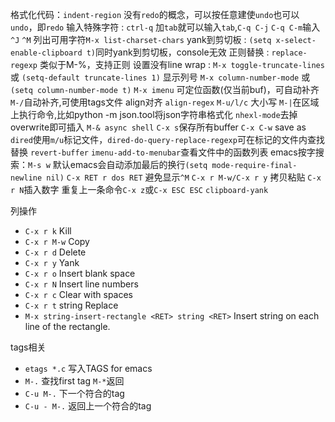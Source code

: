 格式化代码：`indent-region`
没有`redo`的概念，可以按任意建使`undo`也可以`undo`，即`redo`
输入特殊字符 : `ctrl-q` 加`tab`就可以输入`tab`,`C-q C-j` `C-q C-m`输入`^J` `^M`
列出可用字符`M-x list-charset-chars`
yank到剪切板 : `(setq x-select-enable-clipboard t)`同时yank到剪切板，console无效
正则替换 : `replace-regexp` 类似于M-%，支持正则
设置没有line wrap : `M-x toggle-truncate-lines` 或 `(setq-default truncate-lines 1)`
显示列号 `M-x column-number-mode` 或 `(setq column-number-mode t)`
`M-x imenu` 可定位函数(仅当前buf)，可自动补齐
`M-/`自动补齐,可使用tags文件
align对齐 `align-regex`
`M-u/l/c` 大小写
`M-|`在区域上执行命令,比如python -m json.tool将json字符串格式化
`nhexl-mode`去掉overwrite即可插入
`M-& async shell`
`C-x s`保存所有buffer
`C-x C-w` save as
`dired`使用`m/u`标记文件，`dired-do-query-replace-regexp`可在标记的文件内查找替换
`revert-buffer`
`imenu-add-to-menubar`查看文件中的函数列表
emacs按字搜索：`M-s w`
默认emacs会自动添加最后的换行`(setq mode-require-final-newline nil)`
`C-x RET r dos RET` 避免显示`^M`
`C-x r M-w/C-x r y`  拷贝粘贴
`C-x r N`插入数字
重复上一条命令`C-x z`或`C-x ESC ESC`
`clipboard-yank`

列操作
- `C-x r k` Kill
- `C-x r M-w` Copy
- `C-x r d` Delete
- `C-x r y` Yank
- `C-x r o` Insert blank space
- `C-x r N` Insert line numbers
- `C-x r c` Clear with spaces
- `C-x r t` string <RET> Replace
- `M-x string-insert-rectangle <RET> string <RET>` Insert string on each line of the rectangle.

tags相关
- `etags *.c` 写入TAGS for emacs
- `M-.` 查找first tag  `M-*`返回
- `C-u M-.` 下一个符合的tag
- `C-u - M-.` 返回上一个符合的tag

